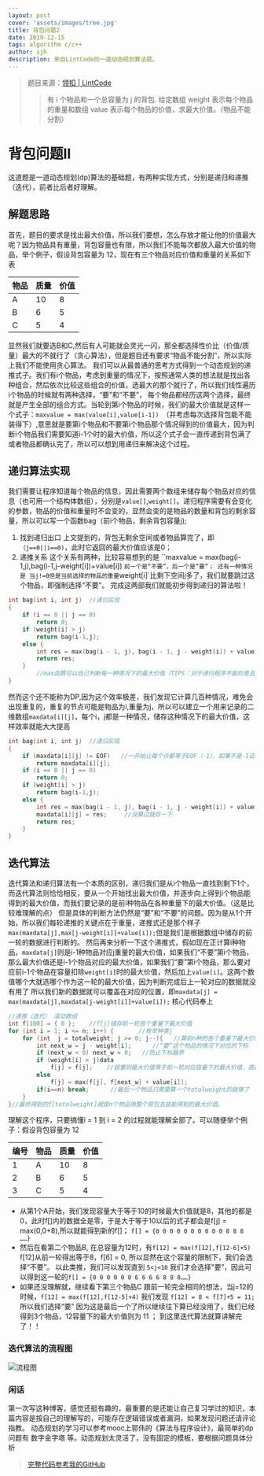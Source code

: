 ```yaml
---
layout: post
cover: 'assets/images/tree.jpg'
title: 背包问题2
date: 2019-12-15
tags: algorithm c/c++
author: sjh
description: 来自LintCode的一道动态规划算法题。
---
```



>题目来源：[领扣 | LintCode](https://www.lintcode.com/problem/backpack-ii/description)
>
>>有 i 个物品和一个总容量为 j 的背包. 给定数组 weight 表示每个物品的重量和数组 value 表示每个物品的价值，求最大价值。（物品不能分割）

# 背包问题II

这道题是一道动态规划(dp)算法的基础题，有两种实现方式，分别是递归和递推（迭代），前者比后者好理解。

## 解题思路

首先，题目的要求是找出最大价值，所以我们要想，怎么存放才能让他的价值最大呢？因为物品具有重量，背包容量也有限，所以我们不能每次都放入最大价值的物品，举个例子，假设背包容量为 12，现在有三个物品对应价值和重量的关系如下表

| 物品 | 质量 | 价值 |
| ---- | ---- | ---- |
| A    | 10   | 8    |
| B    | 6    | 5    |
| C    | 5    | 4    |

显然我们就要选B和C,然后有人可能就会灵光一闪，那全都选择性价比（价值/质量）最大的不就行了（贪心算法），但是题目还有要求“物品不能分割”，所以实际上我们不能使用贪心算法。
我们可以从最普通的思考方式得到一个动态规划的递推式子。我们有i个物品，考虑到重量的情况下，按照通常人类的想法就是找出各种组合，然后依次比较这些组合的价值，选最大的那个就行了，所以我们线性遍历i个物品的时候就有两种选择，“要”和“不要”，
每个物品都经历这两个选择，最终就是产生全部的组合方式。当轮到第i个物品的时候，我们的最大价值就是这样一个式子：`maxvalue = max(value[i],value[i-1]) `（并考虑每次选择背包能不能装得下）,意思就是要第i个物品和不要第i个物品那个情况得到的价值最大，因为判断i个物品我们需要知道i-1个时的最大价值，所以这个式子会一直传递到背包满了或者物品都确认完了，所以可以想到用递归来解决这个过程。

## 递归算法实现

我们需要让程序知道每个物品的信息，因此需要两个数组来储存每个物品对应的信息（也可用一个结构体数组），分别是`value[]`,`weight[]`。递归程序需要有会变化的参数，物品的价值和重量时不会变的，显然会变的是物品的数量和背包的剩余容量，所以可以写一个函数bag（前i个物品，剩余背包容量j);
1. 找到递归出口
上文提到的，背包无剩余空间或者物品算完了，即`（j==0||i==0)`，此时它返回的最大价值应该是0；
2. 递推关系
这个关系有两种，比较容易想到的是 ``maxvalue = max(bag(i-1,j),bag(i-1,j-weight[i])+value[i]) `前一个是“不要”，后一个是“要”；
还有一种情况是 当j!=0但是当前选择的物品的重量`weight[i]`比剩下空间j多了，我们就要跳过这个物品，即强制选择“不要”。
完成这两部我们就能初步得到递归的算法啦！
```C++
int bag(int i, int j)  //递归实现
{
	if (i == 0 || j == 0)
		return 0;
	if (weight[i] > j)
		return bag(i-1,j);
	else {
		int res = max(bag(i - 1, j), bag(i - 1, j - weight[i]) + value[i]);
		return res;
	}
        //max函数可以自己判断每一种情况下的最大价值（TIPS：对于递归程序不能刻意去思考它的过程，主要理解它的方向）
}
```
然而这个还不能称为DP,因为这个效率极差，我们发现它计算几百种情况，难免会出现重复的，重复的节点可能是物品为i,重量为j，所以可以建立一个用来记录的二维数组`maxdata[i][j]`，每个i，j都是一种情况，储存这种情况下的最大价值，这样效率就能大大提高
```c++
int bag(int i, int j)  //递归实现
{
    if (maxdata[i][j] != EOF)   //一开始让每个点都等于EOF（-1），如果不是-1证明这个情况已经算过了，可以直接return
        return maxdata[i][j];
    if (i == 0 || j == 0)
        return 0;
    if (weight[i] > j)
        return bag(i-1,j);
    else {
        int res = max(bag(i - 1, j), bag(i - 1, j - weight[i]) + value[i]);
        maxdata[i][j] = res;     //没算过就存一下
        return res;
    }
}
```

## 迭代算法

迭代算法和递归算法有一个本质的区别，递归我们是从i个物品一直找到剩下1个，而迭代算法则恰恰相反，要从一个开始找出最大价值，并逐步向上得到i个物品能得到的最大价值，而我们要记录的是前i种物品在各种重量下的最大价值。（这是比较难理解的点）
但是具体的判断方法仍然是“要”和“不要”的问题。因为是从1个开始，所以我们每轮递推的关键点在于重量，递推式还是那个样子`max(maxdata[j],max[j-weight[i]]+value[i]);`但是我们是根据数组中储存的前一轮的数据进行判断的。
然后再来分析一下这个递推式，假如现在正计算i种物品，`maxdata[j]`则是i-1种物品对应j重量的最大价值，如果我们“不要”第i个物品，那么最大价值还是i-1个物品对应的最大价值，如果我们“要”第i个物品，那么要对应前i-1个物品在容量扣除`weight[i]`时的最大价值，然后加上`value[i]`。这两个数值哪个大就选哪个作为这一轮的最大价值，因为判断完成后上一轮对应的数据就没有用了 所以我们新的数据就可以覆盖在对应的位置，即`maxdata[j] = max(maxdata[j],maxdata[j-weight[i]]+value[i]);`
核心代码奉上

```c++
//递推（迭代） 滚动数组
int f[100] = { 0 };    //f[j]储存前一轮各个重量下最大价值
for (int i = 1; i <= n; i++) {       //枚举种类j
    for (int  j = totalweight; j >= 0; j--){   //算前n种的各个重量下最大价值
        int next_w = j - weight[i];      //“要”这个物品的情况下对应的下标
        if (next_w < 0) next_w = 0;   //防止下标越界
        if (weight[i] > j)data
            f[j] = f[j];    //超重则最大价值等于前一轮对应容量下的最大价值，直接“不要”
        else 
            f[j] = max(f[j], f[next_w] + value[i]);
        if(i==n) break;      //最后一个物品只需要算一个totalweight的就够了
    }
}//最终得到的f[totalweight]就是n个物品用整个背包去装能得到的最大价值。
```
理解这个程序，只要搞懂i = 1 到 i = 2 的过程就能理解全部了。可以随便举个例子：假设背包容量为 12

| 编号 | 物品 | 质量 | 价值 |
| ---- | ---- | ---- | ---- |
| 1    | A    | 10   | 8    |
| 2    | B    | 6    | 5    |
| 3    | C    | 5    | 4    |

- 从第1个A开始，我们发现容量大于等于10的时候最大价值就是8，其他的都是0，此时f[]内的数据全是零，于是大于等于10以后的式子都会是f[j] = max(0,0+8),所以就能得到新的f[]；
`f[] = {0 0 0 0 0 0 0 0 0 0 8 8 8 ……}`
- 然后在看第二个物品B,
在总容量为12时，有`f[12] = max(f[12],f[12-6]+5)` f[12]从前一轮得出等于8，f[6] = 0, 所以显然在这个容量的限制下，我们会选择“不要”。
以此类推，我们可以发现直到 `5<j<10` 我们才会选择"要”，因此可以得到这一轮的`f[] = {0 0 0 0 0 0 6 6 6 6 8 8 8……}`
- 如果还没理解就，继续看下第三个物品C
跟前一轮完全相同的想法，当j=12的时候，`f[12] = max(f[12],f[12-5]+4)` 我们发现 `f[12] = 8 < f[7]+5 = 11;` 所以我们选择“要”
因为这是最后一个了所以继续往下算已经没用了，我们已经得到3个物品，12容量下的最大价值则为 11 ；
到这里迭代算法就算讲解完了！！

### 迭代算法的流程图

![流程图](https://images.cnblogs.com/cnblogs_com/sjh001/1613845/o_191215031836%E6%B5%81%E7%A8%8B%E5%9B%BE.png)

### 闲话

第一次写这种博客，感觉还挺有趣的，最重要的是还能让自己复习学过的知识，本篇内容是按自己的理解写的，可能存在逻辑错误或者漏洞，如果发现问题还请评论指教。
动态规划的学习可以参考mooc上郭伟的《算法与程序设计》，最简单的dp问题有 数字金字塔 等。动态规划太灵活了，没有固定的模板，要根据问题具体分析

>[完整代码参考我的GitHub](https://github.com/838239178/just-Quiz/blob/master/%E5%8A%A8%E6%80%81%E8%A7%84%E5%88%9202%EF%BC%8801%E8%83%8C%E5%8C%85%EF%BC%89)